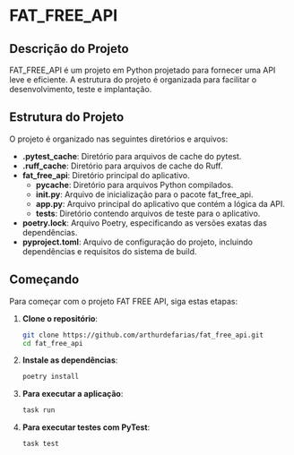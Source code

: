 # FAT_FREE_API

## Descrição do Projeto
FAT_FREE_API é um projeto em Python projetado para fornecer uma API leve e eficiente. A estrutura do projeto é organizada para facilitar o desenvolvimento, teste e implantação.

## Estrutura do Projeto
O projeto é organizado nas seguintes diretórios e arquivos:

- **.pytest_cache**: Diretório para arquivos de cache do pytest.
- **.ruff_cache**: Diretório para arquivos de cache do Ruff.
- **fat_free_api**: Diretório principal do aplicativo.
  - **__pycache__**: Diretório para arquivos Python compilados.
  - **__init__.py**: Arquivo de inicialização para o pacote fat_free_api.
  - **app.py**: Arquivo principal do aplicativo que contém a lógica da API.
  - **tests**: Diretório contendo arquivos de teste para o aplicativo.
- **poetry.lock**: Arquivo Poetry, especificando as versões exatas das dependências.
- **pyproject.toml**: Arquivo de configuração do projeto, incluindo dependências e requisitos do sistema de build.

## Começando
Para começar com o projeto FAT FREE API, siga estas etapas:

1. **Clone o repositório**:
   ```bash
   git clone https://github.com/arthurdefarias/fat_free_api.git
   cd fat_free_api

2. **Instale as dependências**:
    ```bash
    poetry install

3. **Para executar a aplicação**:
    ```bash
    task run

4. **Para executar testes com PyTest**:
    ```bash
    task test